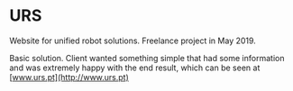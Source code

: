 # URS
Website for unified robot solutions. Freelance project in May 2019. 

Basic solution. Client wanted something simple that had some information and was extremely happy with the end result, which can be seen at [www.urs.pt](http://www.urs.pt)
